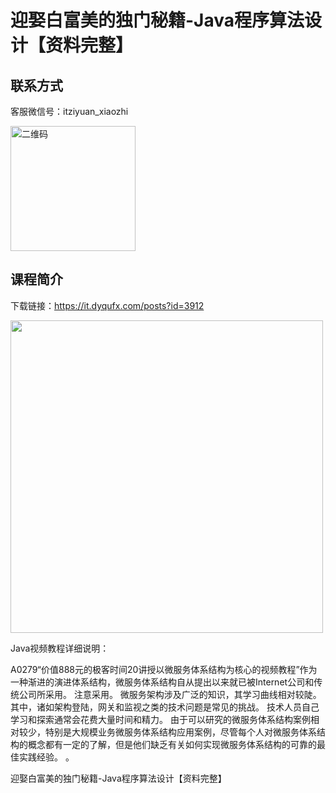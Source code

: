 # 迎娶白富美的独门秘籍-Java程序算法设计【资料完整】

## 联系方式

客服微信号：itziyuan_xiaozhi

<img src="https://ziyuanyun.oss-cn-guangzhou.aliyuncs.com/common/20240614073449/666b82192834a.jpg" width="200" height="200" alt="二维码">

## 课程简介

下载链接：https://it.dyqufx.com/posts?id=3912

<img src="https://ziyuanyun.oss-cn-guangzhou.aliyuncs.com/yun/20240515185415/66449457c1436.jpg" width="500" alt="">

  Java视频教程详细说明：

 A0279“价值888元的极客时间20讲授以微服务体系结构为核心的视频教程”作为一种渐进的演进体系结构，微服务体系结构自从提出以来就已被Internet公司和传统公司所采用。 注意采用。 微服务架构涉及广泛的知识，其学习曲线相对较陡。 其中，诸如架构登陆，网关和监视之类的技术问题是常见的挑战。 技术人员自己学习和探索通常会花费大量时间和精力。 由于可以研究的微服务体系结构案例相对较少，特别是大规模业务微服务体系结构应用案例，尽管每个人对微服务体系结构的概念都有一定的了解，但是他们缺乏有关如何实现微服务体系结构的可靠的最佳实践经验。 。

 迎娶白富美的独门秘籍-Java程序算法设计【资料完整】



  